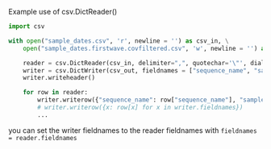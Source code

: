 Example use of csv.DictReader()

```.py
import csv

with open("sample_dates.csv", 'r', newline = '') as csv_in, \
    open("sample_dates.firstwave.covfiltered.csv", 'w', newline = '') as csv_out:

    reader = csv.DictReader(csv_in, delimiter=",", quotechar='\"', dialect = "unix")
    writer = csv.DictWriter(csv_out, fieldnames = ["sequence_name", "sample_date"], delimiter=",", quotechar='\"', quoting=csv.QUOTE_MINIMAL, dialect = "unix")
    writer.writeheader()

    for row in reader:
        writer.writerow({"sequence_name": row["sequence_name"], "sample_date": row["sample_date"]})
        # writer.writerow({x: row[x] for x in writer.fieldnames})
        ...
```

you can set the writer fieldnames to the reader fieldnames with `fieldnames = reader.fieldnames`
